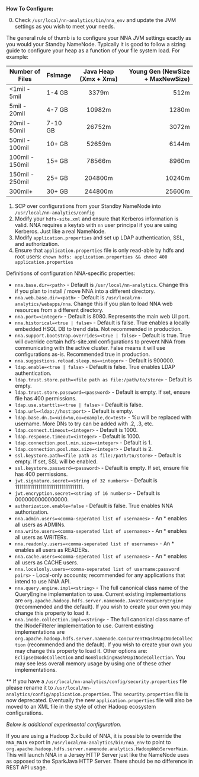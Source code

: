 **How To Configure:**

0. Check `/usr/local/nn-analytics/bin/nna_env` and update the JVM settings as you wish to meet your needs.

The general rule of thumb is to configure your NNA JVM settings exactly as you would your Standby NameNode.
Typically it is good to follow a sizing guide to configure your heap as a function of your file system load.
For example:

| Number of Files | FsImage | Java Heap (Xmx + Xms) | Young Gen (NewSize + MaxNewSize) |
| --------------- | ------- | :--------------------:| --------------------------------:|
| <1mil - 5mil    | 1-4 GB  | 3379m                 | 512m                             |
| 5mil - 20mil    | 4-7 GB  | 10982m                | 1280m                            |
| 20mil - 50mil   | 7-10 GB | 26752m                | 3072m                            |
| 50mil - 100mil  | 10+ GB  | 52659m                | 6144m                            |
| 100mil - 150mil | 15+ GB  | 78566m                | 8960m                            |
| 150mil - 250mil | 25+ GB  | 204800m               | 10240m                           |
| 300mil+         | 30+ GB  | 244800m               | 25600m                           |

1. SCP over configurations from your Standby NameNode into `/usr/local/nn-analytics/config`
2. Modify your `hdfs-site.xml` and ensure that Kerberos information is valid. NNA requires a keytab with `nn` user principal if you are using Kerberos. Just like a real NameNode.
3. Modify `application.properties` and set up LDAP authentication, SSL, and authorization.
4. Ensure that `application.properties` file is only read-able by hdfs and root users: `chown hdfs: application.properties && chmod 400 application.properties`

Definitions of configuration NNA-specific properties:

* `nna.base.dir=<path>` - Default is `/usr/local/nn-analytics`. Change this if you plan to install / move NNA into a different directory.
* `nna.web.base.dir=<path>` - Default is `/usr/local/nn-analytics/webapps/nna`. Change this if you plan to load NNA web resources from a different directory.
* `nna.port=<integer>` - Default is 8080. Represents the main web UI port.
* `nna.historical=<true | false>` - Default is false. True enables a locally embedded HSQL DB to trend data. Not recommended in production.
* `nna.support.bootstrap.overrides=<true | false>` - Default is true. True will override certain hdfs-site.xml configurations to prevent NNA from communicating with the active cluster. False means it will use configurations as-is. Recommended true in production.
* `nna.suggestions.reload.sleep.ms=<integer>` - Default is 900000.
* `ldap.enable=<true | false>` - Default is false. True enables LDAP authentication.
* `ldap.trust.store.path=<file path as file:/path/to/store>` - Default is empty.
* `ldap.trust.store.password=<password>` - Default is empty. If set, ensure file has 400 permissions.
* `ldap.use.starttls=<true | false>` - Default is false.
* `ldap.url=<ldap://host:port>` - Default is empty.
* `ldap.base.dn.1=<uid=%u,ou=example,dc=test>` - %u will be replaced with username. More DNs to try can be added with .2, .3, etc.
* `ldap.connect.timeout=<integer>` - Default is 1000.
* `ldap.response.timeout=<integer>` - Default is 1000.
* `ldap.connection.pool.min.size=<integer>` - Default is 1.
* `ldap.connection.pool.max.size=<integer>` - Default is 2.
* `ssl.keystore.path=<file path as file:/path/to/store>` - Default is empty. If set, SSL will be enabled.
* `ssl.keystore.password=<password>` - Default is empty. If set, ensure file has 400 permissions.
* `jwt.signature.secret=<string of 32 numbers>` - Default is 11111111111111111111111111111111.
* `jwt.encryption.secret=<string of 16 numbers>` - Default is 0000000000000000.
* `authorization.enable=false` - Default is false. True enables NNA authorization.
* `nna.admin.users=<comma-seperated list of usernames>` - An * enables all users as ADMINs.
* `nna.write.users=<comma-seperated list of usernames>` - An * enables all users as WRITERs.
* `nna.readonly.users=<comma-seperated list of usernames>` - An * enables all users as READERs.
* `nna.cache.users=<comma-seperated list of usernames>` - An * enables all users as CACHE users.
* `nna.localonly.users=<comma-seperated list of username:password pairs>` - Local-only accounts; recommended for any applications that intend to use NNA API.
* `nna.query.engine.impl=<string>` - The full canonical class name of the QueryEngine implementation to use. Current existing implementations are `org.apache.hadoop.hdfs.server.namenode.JavaStreamQueryEngine` (recommended and the default). If you wish to create your own you may change this property to load it.
* `nna.inode.collection.impl=<string>` - The full canonical class name of the INodeFilterer implementation to use. Current existing implementations are `org.apache.hadoop.hdfs.server.namenode.ConcurrentHashMapINodeCollection` (recommended and the default). If you wish to create your own you may change this property to load it. 
Other options are: `EclipseINodeCollection` and `NonBlockingHashMapINodeCollection`. You may see less overall memory usage by using one of these other implementations.

** If you have a `/usr/local/nn-analytics/config/security.properties` file please rename it to `/usr/local/nn-analytics/config/application.properties`. The `security.properties` file is now deprecated. Eventually the new `application.properties` file will also be moved to an XML file in the style of other Hadoop ecosystem configurations.

*Below is additional experimental configuration.*

If you are using a Hadoop 3.x build of NNA, it is possible to override the `NNA_MAIN` export in `/usr/local/nn-analytics/bin/nna_env` to point to `org.apache.hadoop.hdfs.server.namenode.analytics.HadoopWebServerMain`. 
This will launch NNA in a Jersey HTTP Server just like the NameNode uses as opposed to the SparkJava HTTP Server. There should be no difference in REST API usage.